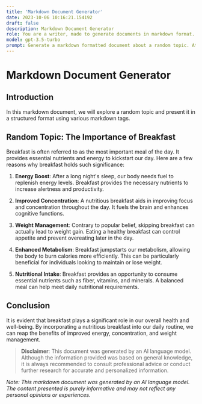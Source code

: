 ```yaml
---
title: 'Markdown Document Generator'
date: 2023-10-06 10:16:21.154192
draft: false
description: Markdown Document Generator
role: You are a writer, made to generate documents in markdown format. It is very important that all of the documents you generate are in valid markdown format.
model: gpt-3.5-turbo
prompt: Generate a markdown formatted document about a random topic. At the bottom, include a disclaimer explaining that the document was generated by you. The first line of the document should be the title. Make sure that the entire document is in proper markdown format, using a mix of various tags to make the document visually appealing.
---
```


# Markdown Document Generator

## Introduction

In this markdown document, we will explore a random topic and present it in a structured format using various markdown tags.

## Random Topic: The Importance of Breakfast

Breakfast is often referred to as the most important meal of the day. It provides essential nutrients and energy to kickstart our day. Here are a few reasons why breakfast holds such significance:

1. **Energy Boost**: After a long night's sleep, our body needs fuel to replenish energy levels. Breakfast provides the necessary nutrients to increase alertness and productivity.

2. **Improved Concentration**: A nutritious breakfast aids in improving focus and concentration throughout the day. It fuels the brain and enhances cognitive functions.

3. **Weight Management**: Contrary to popular belief, skipping breakfast can actually lead to weight gain. Eating a healthy breakfast can control appetite and prevent overeating later in the day.

4. **Enhanced Metabolism**: Breakfast jumpstarts our metabolism, allowing the body to burn calories more efficiently. This can be particularly beneficial for individuals looking to maintain or lose weight.

5. **Nutritional Intake**: Breakfast provides an opportunity to consume essential nutrients such as fiber, vitamins, and minerals. A balanced meal can help meet daily nutritional requirements.

## Conclusion

It is evident that breakfast plays a significant role in our overall health and well-being. By incorporating a nutritious breakfast into our daily routine, we can reap the benefits of improved energy, concentration, and weight management.

> **Disclaimer**: This document was generated by an AI language model. Although the information provided was based on general knowledge, it is always recommended to consult professional advice or conduct further research for accurate and personalized information.

*Note: This markdown document was generated by an AI language model. The content presented is purely informative and may not reflect any personal opinions or experiences.*